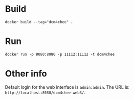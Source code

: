 # Build

`docker build --tag="dcm4chee" .`

# Run

`docker run -p 8080:8080 -p 11112:11112 -t dcm4chee`

# Other info

Default login for the web interface is `admin:admin`. The URL is: `http://localhost:8080/dcm4chee-web3/`.